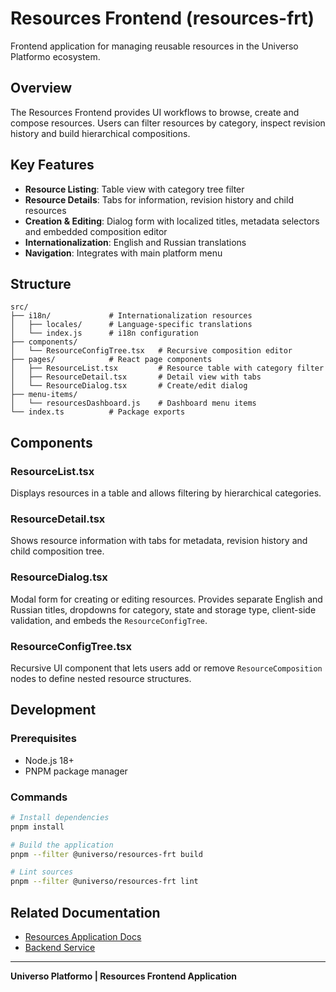 # Resources Frontend (resources-frt)

Frontend application for managing reusable resources in the Universo Platformo ecosystem.

## Overview

The Resources Frontend provides UI workflows to browse, create and compose resources. Users can filter resources by category,
inspect revision history and build hierarchical compositions.

## Key Features

- **Resource Listing**: Table view with category tree filter
- **Resource Details**: Tabs for information, revision history and child resources
- **Creation & Editing**: Dialog form with localized titles, metadata selectors and embedded composition editor
- **Internationalization**: English and Russian translations
- **Navigation**: Integrates with main platform menu

## Structure

```
src/
├── i18n/             # Internationalization resources
│   ├── locales/      # Language-specific translations
│   └── index.js      # i18n configuration
├── components/
│   └── ResourceConfigTree.tsx   # Recursive composition editor
├── pages/            # React page components
│   ├── ResourceList.tsx         # Resource table with category filter
│   ├── ResourceDetail.tsx       # Detail view with tabs
│   └── ResourceDialog.tsx       # Create/edit dialog
├── menu-items/
│   └── resourcesDashboard.js    # Dashboard menu items
└── index.ts          # Package exports
```

## Components

### ResourceList.tsx
Displays resources in a table and allows filtering by hierarchical categories.

### ResourceDetail.tsx
Shows resource information with tabs for metadata, revision history and child composition tree.

### ResourceDialog.tsx
Modal form for creating or editing resources. Provides separate English and Russian titles, dropdowns for category, state and storage type, client-side validation, and embeds the `ResourceConfigTree`.

### ResourceConfigTree.tsx
Recursive UI component that lets users add or remove `ResourceComposition` nodes to define nested resource structures.

## Development

### Prerequisites
- Node.js 18+
- PNPM package manager

### Commands
```bash
# Install dependencies
pnpm install

# Build the application
pnpm --filter @universo/resources-frt build

# Lint sources
pnpm --filter @universo/resources-frt lint
```

## Related Documentation
- [Resources Application Docs](../../../docs/en/applications/resources/README.md)
- [Backend Service](../resources-srv/base/README.md)

---

**Universo Platformo | Resources Frontend Application**
